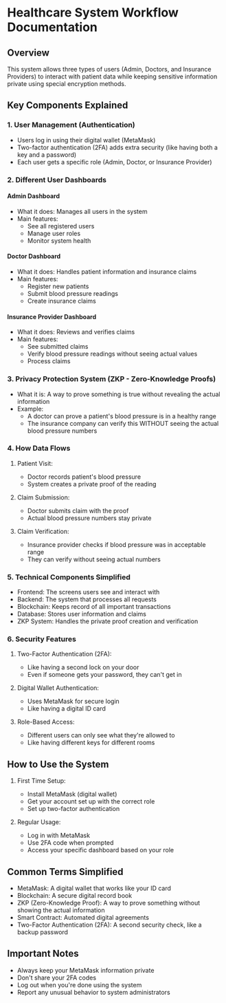 
# Healthcare System Workflow Documentation

## Overview
This system allows three types of users (Admin, Doctors, and Insurance Providers) to interact with patient data while keeping sensitive information private using special encryption methods.

## Key Components Explained

### 1. User Management (Authentication)
- Users log in using their digital wallet (MetaMask)
- Two-factor authentication (2FA) adds extra security (like having both a key and a password)
- Each user gets a specific role (Admin, Doctor, or Insurance Provider)

### 2. Different User Dashboards

#### Admin Dashboard
- What it does: Manages all users in the system
- Main features:
  - See all registered users
  - Manage user roles
  - Monitor system health

#### Doctor Dashboard
- What it does: Handles patient information and insurance claims
- Main features:
  - Register new patients
  - Submit blood pressure readings
  - Create insurance claims

#### Insurance Provider Dashboard
- What it does: Reviews and verifies claims
- Main features:
  - See submitted claims
  - Verify blood pressure readings without seeing actual values
  - Process claims

### 3. Privacy Protection System (ZKP - Zero-Knowledge Proofs)
- What it is: A way to prove something is true without revealing the actual information
- Example: 
  - A doctor can prove a patient's blood pressure is in a healthy range
  - The insurance company can verify this WITHOUT seeing the actual blood pressure numbers

### 4. How Data Flows

1. Patient Visit:
   - Doctor records patient's blood pressure
   - System creates a private proof of the reading

2. Claim Submission:
   - Doctor submits claim with the proof
   - Actual blood pressure numbers stay private

3. Claim Verification:
   - Insurance provider checks if blood pressure was in acceptable range
   - They can verify without seeing actual numbers

### 5. Technical Components Simplified

- Frontend: The screens users see and interact with
- Backend: The system that processes all requests
- Blockchain: Keeps record of all important transactions
- Database: Stores user information and claims
- ZKP System: Handles the private proof creation and verification

### 6. Security Features

1. Two-Factor Authentication (2FA):
   - Like having a second lock on your door
   - Even if someone gets your password, they can't get in

2. Digital Wallet Authentication:
   - Uses MetaMask for secure login
   - Like having a digital ID card

3. Role-Based Access:
   - Different users can only see what they're allowed to
   - Like having different keys for different rooms

## How to Use the System

1. First Time Setup:
   - Install MetaMask (digital wallet)
   - Get your account set up with the correct role
   - Set up two-factor authentication

2. Regular Usage:
   - Log in with MetaMask
   - Use 2FA code when prompted
   - Access your specific dashboard based on your role

## Common Terms Simplified

- MetaMask: A digital wallet that works like your ID card
- Blockchain: A secure digital record book
- ZKP (Zero-Knowledge Proof): A way to prove something without showing the actual information
- Smart Contract: Automated digital agreements
- Two-Factor Authentication (2FA): A second security check, like a backup password

## Important Notes

- Always keep your MetaMask information private
- Don't share your 2FA codes
- Log out when you're done using the system
- Report any unusual behavior to system administrators